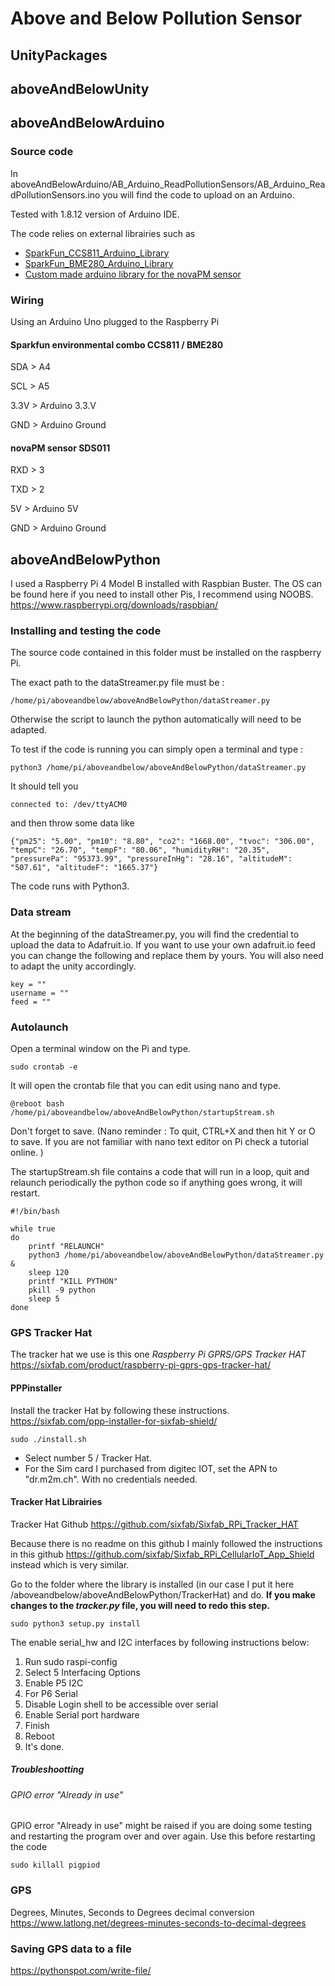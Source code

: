 # Above and Below Pollution Sensor

## UnityPackages

## aboveAndBelowUnity


## aboveAndBelowArduino

### Source code
In aboveAndBelowArduino/AB_Arduino_ReadPollutionSensors/AB_Arduino_ReadPollutionSensors.ino you will find the code to upload on an Arduino. 

Tested with 1.8.12 version of Arduino IDE.

The code relies on external librairies such as 
* [SparkFun_CCS811_Arduino_Library](https://github.com/sparkfun/SparkFun_CCS811_Arduino_Library)
* [SparkFun_BME280_Arduino_Library](https://github.com/sparkfun/SparkFun_BME280_Arduino_Library)
* [Custom made arduino library for the novaPM sensor](https://github.com/lauraperrenoud/novaPM)
 

### Wiring
Using an Arduino Uno plugged to the Raspberry Pi

#### Sparkfun environmental combo CCS811 / BME280

SDA > A4

SCL > A5

3.3V > Arduino 3.3.V

GND > Arduino Ground

#### novaPM sensor SDS011

RXD > 3

TXD > 2

5V > Arduino 5V

GND > Arduino Ground

## aboveAndBelowPython
 
I used a Raspberry Pi 4 Model B installed with Raspbian Buster. 
The OS can be found here if you need to install other Pis, I recommend using NOOBS. https://www.raspberrypi.org/downloads/raspbian/

### Installing and testing the code
The source code contained in this folder must be installed on the raspberry Pi. 

The exact path to the dataStreamer.py file must be :
```
/home/pi/aboveandbelow/aboveAndBelowPython/dataStreamer.py
```
Otherwise the script to launch the python automatically will need to be adapted. 

To test if the code is running you can simply open a terminal and type :
```
python3 /home/pi/aboveandbelow/aboveAndBelowPython/dataStreamer.py
```
It should tell you
```
connected to: /dev/ttyACM0
```
and then throw some data like
```
{"pm25": "5.00", "pm10": "8.80", "co2": "1668.00", "tvoc": "306.00", "tempC": "26.70", "tempF": "80.06", "humidityRH": "20.35", "pressurePa": "95373.99", "pressureInHg": "28.16", "altitudeM": "507.61", "altitudeF": "1665.37"}
```
The code runs with Python3. 

### Data stream

At the beginning of the dataStreamer.py, you will find the credential to upload the data to Adafruit.io. If you want to use your own adafruit.io feed you can change the following and replace them by yours. You will also need to adapt the unity accordingly. 
```
key = ""
username = ""
feed = ""
```

### Autolaunch

Open a terminal window on the Pi and type.
```
sudo crontab -e
```
It will open the crontab file that you can edit using nano and type. 
```
@reboot bash /home/pi/aboveandbelow/aboveAndBelowPython/startupStream.sh
```
Don't forget to save. (Nano reminder : To quit, CTRL+X and then hit Y or O to save. If you are not familiar with nano text editor on Pi check a tutorial online. )

The startupStream.sh file contains a code that will run in a loop, quit and relaunch periodically the python code so if anything goes wrong, it will restart.

```
#!/bin/bash

while true
do
	printf "RELAUNCH"
	python3 /home/pi/aboveandbelow/aboveAndBelowPython/dataStreamer.py &
	sleep 120
	printf "KILL PYTHON"
	pkill -9 python
	sleep 5
done
```
### GPS Tracker Hat
The tracker hat we use is this one *Raspberry Pi GPRS/GPS Tracker HAT*
https://sixfab.com/product/raspberry-pi-gprs-gps-tracker-hat/

#### PPPinstaller
Install the tracker Hat by following these instructions. 
https://sixfab.com/ppp-installer-for-sixfab-shield/
```
sudo ./install.sh
```
* Select number 5 / Tracker Hat. 
* For the Sim card I purchased from digitec IOT, set the APN to "dr.m2m.ch". With no credentials needed. 

#### Tracker Hat Librairies
Tracker Hat Github
https://github.com/sixfab/Sixfab_RPi_Tracker_HAT

Because there is no readme on this github I mainly followed the instructions in this github https://github.com/sixfab/Sixfab_RPi_CellularIoT_App_Shield instead which is very similar. 

Go to the folder where the library is installed (in our case I put it here /aboveandbelow/aboveAndBelowPython/TrackerHat) and do. **If you make changes to the _tracker.py_ file, you will need to redo this step.**
```
sudo python3 setup.py install
```
The enable serial_hw and I2C interfaces by following instructions below:

1. Run sudo raspi-config
2. Select 5 Interfacing Options
3. Enable P5 I2C
4. For P6 Serial
5. Disable Login shell to be accessible over serial
6. Enable Serial port hardware
7. Finish
8. Reboot
9. It's done.
##### Troubleshootting
###### GPIO error "Already in use"
GPIO error "Already in use" might be raised if you are doing some testing and restarting the program over and over again. 
Use this before restarting the code
```
sudo killall pigpiod
```

### GPS
Degrees, Minutes, Seconds to Degrees decimal conversion 
https://www.latlong.net/degrees-minutes-seconds-to-decimal-degrees

### Saving GPS data to a file
https://pythonspot.com/write-file/




